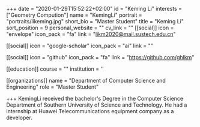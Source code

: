 +++
date = "2020-01-29T15:52:22+02:00"
id = "Keming Li"
interests = ["Geometry Compution"]
name = "KemingLi"
portrait = "portraits/likeming.jpg"
short_bio = "Master Student"
title = "Keming Li"
sort_position = 9
personal_website = ""
cv_link = ""
[[social]]
    icon = "envelope"
    icon_pack = "fa"
    link = "likm2020@mail.sustech.edu.cn"

[[social]]
    icon = "google-scholar"
    icon_pack = "ai"
    link = ""

[[social]]
    icon = "github"
    icon_pack = "fa"
    link = "https://github.com/ghlkm"

[[education]]
    course = ""
    institution = ''
 

[[organizations]]
    name = "Department of Computer Science and Engineering"
    role = "Master Student"

+++
KemingLi received the bachelor's Degree in the Computer Science Department of Southern University of Science and Technology. He had a internship at Huawei Telecommunications equipment company as a developer. 
